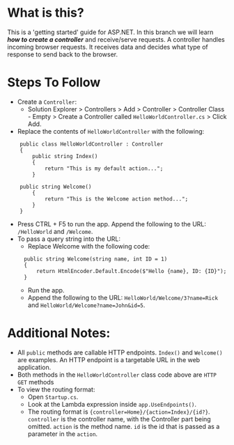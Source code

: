 # What is this?
This is a 'getting started' guide for ASP.NET. In this branch we will learn ***how to create a controller*** and receive/serve requests.
A controller handles incoming browser requests. It receives data and decides what type of response to send back to the browser.

# Steps To Follow
- Create a `Controller`: 
  - Solution Explorer > Controllers > Add > Controller > Controller Class - Empty > Create a Controller called `HelloWorldController.cs` > Click Add.
- Replace the contents of `HelloWorldController` with the following:
```
    public class HelloWorldController : Controller
    {
        public string Index()
        {
            return "This is my default action...";
        }

    public string Welcome()
        {
            return "This is the Welcome action method...";
        }
    }
```
- Press CTRL + F5 to run the app. Append the following to the URL: `/HelloWorld` and `/Welcome`.
- To pass a query string into the URL:
  - Replace Welcome with the following code:
  ```
    public string Welcome(string name, int ID = 1)
    {
        return HtmlEncoder.Default.Encode($"Hello {name}, ID: {ID}");
    }
  ```
  - Run the app.
  - Append the following to the URL: `HelloWorld/Welcome/3?name=Rick` and `HelloWorld/Welcome?name=John&id=5`.

# Additional Notes:
- All `public` methods are callable HTTP endpoints. `Index()` and `Welcome()` are examples. An HTTP endpoint is a targetable URL in the web application.
- Both methods in the `HelloWorldController` class code above are `HTTP GET` methods
- To view the routing format:
  - Open `Startup.cs`. 
  - Look at the Lambda expression inside `app.UseEndpoints()`.
  - The routing format is `{controller=Home}/{action=Index}/{id?}`. `controller` is the controller name, with the Controller part being omitted. `action` is the method name. `id` is the id that is passed as a parameter in the `action`.